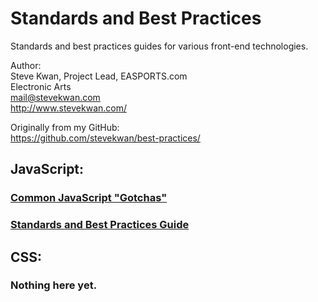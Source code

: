 # Standards and Best Practices

Standards and best practices guides for various front-end technologies.

Author:  
Steve Kwan, Project Lead, EASPORTS.com  
Electronic Arts  
<mail@stevekwan.com>  
<http://www.stevekwan.com/>

Originally from my GitHub:  
<https://github.com/stevekwan/best-practices/>

## JavaScript:

### [Common JavaScript "Gotchas"][gotchas]

### [Standards and Best Practices Guide][javascript-best-practices]

## CSS:

### Nothing here yet.

<!--
### 
-->

[gotchas]: https://github.com/stevekwan/best-practices/blob/master/javascript/gotchas.md
[javascript-best-practices]: https://github.com/stevekwan/best-practices/blob/master/javascript/best-practices.md
[good-parts]: http://shop.oreilly.com/product/9780596517748.do
[constructors-confusing]: http://joost.zeekat.nl/constructors-considered-mildly-confusing.html
[jquery-api]: http://api.jquery.com/
[javascript-type]: http://vijayan.ca/blog/2012/02/21/javascript-type-model/
[partial-application]: http://benalman.com/news/2012/09/partial-application-in-javascript/
[js-adolescence]: http://james.padolsey.com/javascript/js-adolescence/
[object-function-experiment]: https://github.com/stevekwan/experiments/blob/master/javascript/object-vs-function.html
[constructor-prototype-experiment]: https://github.com/stevekwan/experiments/blob/master/javascript/constructor-vs-prototype.html